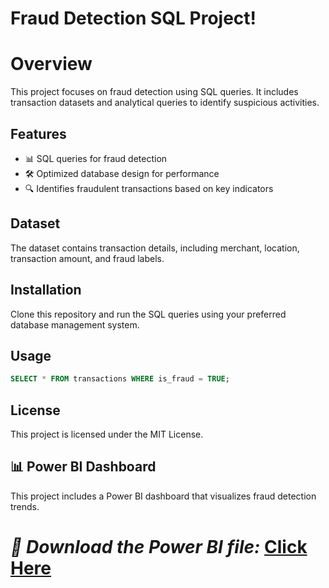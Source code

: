 # Fraud Detection SQL Project! 

# Overview
This project focuses on fraud detection using SQL queries. It includes transaction datasets and analytical queries to identify suspicious activities.

## Features
- 📊 SQL queries for fraud detection
- 🛠️ Optimized database design for performance
- 🔍 Identifies fraudulent transactions based on key indicators

## Dataset
The dataset contains transaction details, including merchant, location, transaction amount, and fraud labels.

## Installation
Clone this repository and run the SQL queries using your preferred database management system.

## Usage
```sql
SELECT * FROM transactions WHERE is_fraud = TRUE;
```
## License
This project is licensed under the MIT License.
## 📊 Power BI Dashboard
This project includes a Power BI dashboard that visualizes fraud detection trends.

*🔗 Download the Power BI file:* [Click Here](https://drive.google.com/file/d/1D3KMqZ9m3F4t6lgv8imLFgoaAnGXAaDo/view?usp=sharing)
=======
